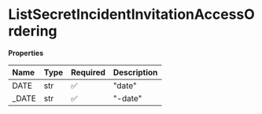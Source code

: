 # ListSecretIncidentInvitationAccessOrdering

**Properties**

| Name   | Type | Required | Description |
| :----- | :--- | :------- | :---------- |
| DATE   | str  | ✅       | "date"      |
| \_DATE | str  | ✅       | "-date"     |

<!-- This file was generated by liblab | https://liblab.com/ -->
